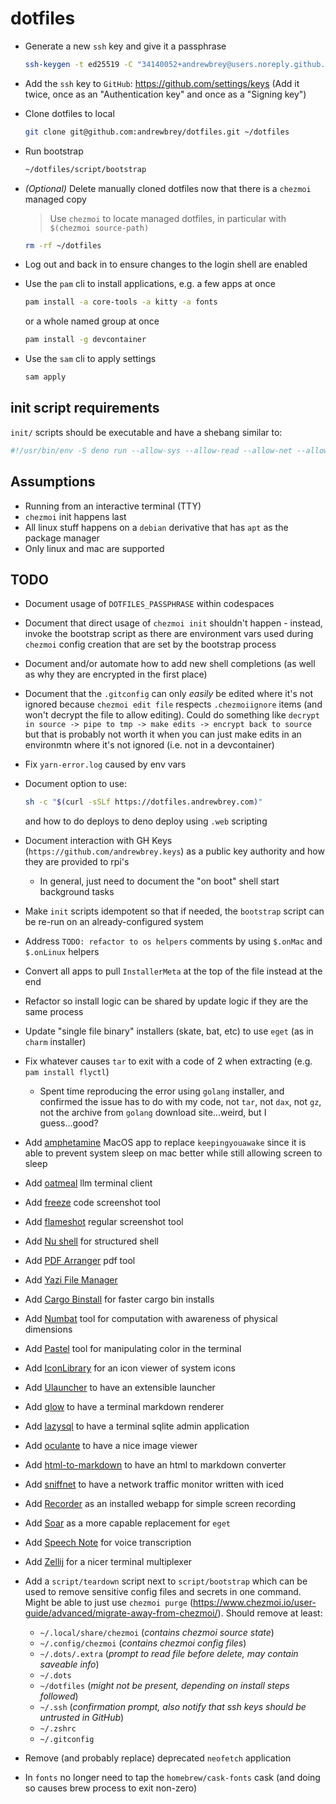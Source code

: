 # dotfiles

- Generate a new `ssh` key and give it a passphrase

  ```sh
  ssh-keygen -t ed25519 -C "34140052+andrewbrey@users.noreply.github.com"
  ```

- Add the `ssh` key to `GitHub`: https://github.com/settings/keys (Add it twice, once as an
  "Authentication key" and once as a "Signing key")

- Clone dotfiles to local

  ```sh
  git clone git@github.com:andrewbrey/dotfiles.git ~/dotfiles
  ```

- Run bootstrap

  ```sh
  ~/dotfiles/script/bootstrap
  ```

- _(Optional)_ Delete manually cloned dotfiles now that there is a `chezmoi` managed copy

  > Use `chezmoi` to locate managed dotfiles, in particular with `$(chezmoi source-path)`

  ```sh
  rm -rf ~/dotfiles
  ```

- Log out and back in to ensure changes to the login shell are enabled

- Use the `pam` cli to install applications, e.g. a few apps at once

  ```sh
  pam install -a core-tools -a kitty -a fonts
  ```

  or a whole named group at once

  ```sh
  pam install -g devcontainer
  ```

- Use the `sam` cli to apply settings

  ```sh
  sam apply
  ```

## init script requirements

`init/` scripts should be executable and have a shebang similar to:

```sh
#!/usr/bin/env -S deno run --allow-sys --allow-read --allow-net --allow-env --allow-run
```

## Assumptions

- Running from an interactive terminal (TTY)
- `chezmoi` init happens last
- All linux stuff happens on a `debian` derivative that has `apt` as the package manager
- Only linux and mac are supported

## TODO

- Document usage of `DOTFILES_PASSPHRASE` within codespaces
- Document that direct usage of `chezmoi init` shouldn't happen - instead, invoke the bootstrap
  script as there are environment vars used during `chezmoi` config creation that are set by the
  bootstrap process
- Document and/or automate how to add new shell completions (as well as why they are encrypted in
  the first place)
- Document that the `.gitconfig` can only _easily_ be edited where it's not ignored because
  `chezmoi edit file` respects `.chezmoiignore` items (and won't decrypt the file to allow editing).
  Could do something like `decrypt in source -> pipe to tmp -> make edits -> encrypt back to source`
  but that is probably not worth it when you can just make edits in an environmtn where it's not
  ignored (i.e. not in a devcontainer)
- Fix `yarn-error.log` caused by env vars
- Document option to use:
  ```sh
  sh -c "$(curl -sSLf https://dotfiles.andrewbrey.com)"
  ```
  and how to do deploys to deno deploy using `.web` scripting

- Document interaction with GH Keys (`https://github.com/andrewbrey.keys`) as a public key authority
  and how they are provided to rpi's
  - In general, just need to document the "on boot" shell start background tasks
- Make `init` scripts idempotent so that if needed, the `bootstrap` script can be re-run on an
  already-configured system
- Address `TODO: refactor to os helpers` comments by using `$.onMac` and `$.onLinux` helpers
- Convert all apps to pull `InstallerMeta` at the top of the file instead at the end
- Refactor so install logic can be shared by update logic if they are the same process
- Update "single file binary" installers (skate, bat, etc) to use `eget` (as in `charm` installer)
- Fix whatever causes `tar` to exit with a code of 2 when extracting (e.g. `pam install flyctl`)
  - Spent time reproducing the error using `golang` installer, and confirmed the issue has to do
    with my code, not `tar`, not `dax`, not `gz`, not the archive from `golang` download
    site...weird, but I guess...good?
- Add [amphetamine](https://apps.apple.com/us/app/amphetamine/id937984704?mt=12) MacOS app to
  replace `keepingyouawake` since it is able to prevent system sleep on mac better while still
  allowing screen to sleep
- Add [oatmeal](https://github.com/dustinblackman/oatmeal) llm terminal client
- Add [freeze](https://github.com/charmbracelet/freeze) code screenshot tool
- Add [flameshot](https://flameshot.org/) regular screenshot tool
- Add [Nu shell](https://www.nushell.sh/) for structured shell
- Add [PDF Arranger](https://flathub.org/apps/com.github.jeromerobert.pdfarranger) pdf tool
- Add [Yazi File Manager](https://github.com/sxyazi/yazi)
- Add [Cargo Binstall](https://crates.io/crates/cargo-binstall/) for faster cargo bin installs
- Add [Numbat](https://github.com/sharkdp/numbat) tool for computation with awareness of physical
  dimensions
- Add [Pastel](https://github.com/sharkdp/pastel) tool for manipulating color in the terminal
- Add [IconLibrary](https://flathub.org/apps/org.gnome.design.IconLibrary) for an icon viewer of
  system icons
- Add [Ulauncher](https://ulauncher.io/) to have an extensible launcher
- Add [glow](https://github.com/charmbracelet/glow) to have a terminal markdown renderer
- Add [lazysql](https://github.com/jorgerojas26/lazysql) to have a terminal sqlite admin application
- Add [oculante](https://github.com/woelper/oculante) to have a nice image viewer
- Add [html-to-markdown](https://github.com/JohannesKaufmann/html-to-markdown) to have an html to
  markdown converter
- Add [sniffnet](https://sniffnet.net/) to have a network traffic monitor written with iced
- Add [Recorder](https://record.addy.ie/) as an installed webapp for simple screen recording
- Add [Soar](https://github.com/pkgforge/soar) as a more capable replacement for `eget`
- Add [Speech Note](https://github.com/mkiol/dsnote) for voice transcription
- Add [Zellij](https://github.com/zellij-org/zellij) for a nicer terminal multiplexer
- Add a `script/teardown` script next to `script/bootstrap` which can be used to remove sensitive
  config files and secrets in one command. Might be able to just use `chezmoi purge`
  (https://www.chezmoi.io/user-guide/advanced/migrate-away-from-chezmoi/). Should remove at least:
  - `~/.local/share/chezmoi` (_contains chezmoi source state_)
  - `~/.config/chezmoi` (_contains chezmoi config files_)
  - `~/.dots/.extra` (_prompt to read file before delete, may contain saveable info_)
  - `~/.dots`
  - `~/dotfiles` (_might not be present, depending on install steps followed_)
  - `~/.ssh` (_confirmation prompt, also notify that ssh keys should be untrusted in GitHub_)
  - `~/.zshrc`
  - `~/.gitconfig`
- Remove (and probably replace) deprecated `neofetch` application
- In `fonts` no longer need to tap the `homebrew/cask-fonts` cask (and doing so causes brew process
  to exit non-zero)
